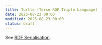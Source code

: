 ```yaml
---
title: Turtle (Terse RDF Triple Language)
date: 2025-08-23 00:00
modified: 2025-08-23 00:00
status: draft
---
```


See [RDF Serialisation](rdf-serialisation.md).
